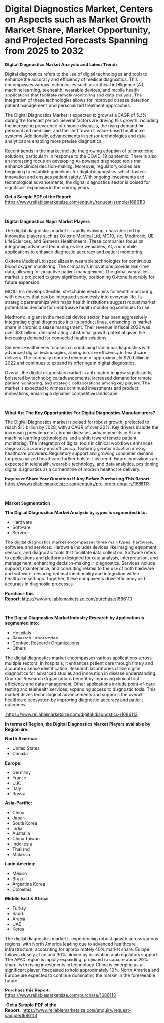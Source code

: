<p><h1>Digital Diagnostics Market, Centers on Aspects such as Market Growth Market Share, Market Opportunity, and Projected Forecasts Spanning from 2025 to 2032</h1></p><p><strong>Digital Diagnostics Market Analysis and Latest Trends</strong></p>
<p><p>Digital diagnostics refers to the use of digital technologies and tools to enhance the accuracy and efficiency of medical diagnostics. This encompasses various technologies such as artificial intelligence (AI), machine learning, telehealth, wearable devices, and mobile health applications that facilitate remote monitoring and data analysis. The integration of these technologies allows for improved disease detection, patient management, and personalized treatment approaches.</p><p>The Digital Diagnostics Market is expected to grow at a CAGR of 5.2% during the forecast period. Several factors are driving this growth, including the increasing prevalence of chronic diseases, the rising demand for personalized medicine, and the shift towards value-based healthcare systems. Additionally, advancements in sensor technologies and data analytics are enabling more precise diagnostics.</p><p>Recent trends in the market include the growing adoption of telemedicine solutions, particularly in response to the COVID-19 pandemic. There is also an increasing focus on developing AI-powered diagnostic tools that enhance clinical decision-making. Moreover, regulatory bodies are beginning to establish guidelines for digital diagnostics, which fosters innovation and ensures patient safety. With ongoing investments and technological advancements, the digital diagnostics sector is poised for significant expansion in the coming years.</p></p>
<p><strong>Get a Sample PDF of the Report:&nbsp;</strong> <a href="https://www.reliablemarketsize.com/enquiry/request-sample/1686113?utm_campaign=2528&utm_medium=2&utm_source=Github&utm_content=ia&utm_term=12042025&utm_id=digital-diagnostics">https://www.reliablemarketsize.com/enquiry/request-sample/1686113</a></p>
<p>&nbsp;</p>
<p><strong>Digital Diagnostics Major Market Players</strong></p>
<p><p>The digital diagnostics market is rapidly evolving, characterized by innovative players such as Oxitone Medical Ltd, MC10, Inc, Medtronic, UE LifeSciences, and Siemens Healthineers. These companies focus on integrating advanced technologies like wearables, AI, and mobile applications to enhance diagnostic accuracy and patient monitoring.</p><p>Oxitone Medical Ltd specializes in wearable technologies for continuous blood oxygen monitoring. The company’s innovations provide real-time data, allowing for proactive patient management. The global wearables market is projected to grow significantly, positioning Oxitone favorably for future expansion.</p><p>MC10, Inc develops flexible, stretchable electronics for health monitoring, with devices that can be integrated seamlessly into everyday life. Its strategic partnerships with major health institutions suggest robust market potential as demand for unobtrusive health monitoring continues to rise.</p><p>Medtronic, a giant in the medical device sector, has been aggressively integrating digital diagnostics into its product lines, enhancing its market share in chronic disease management. Their revenue in fiscal 2022 was over $30 billion, demonstrating substantial growth potential given the increasing demand for connected health solutions.</p><p>Siemens Healthineers focuses on combining traditional diagnostics with advanced digital technologies, aiming to drive efficiency in healthcare delivery. The company reported revenue of approximately $20 billion in 2022 and continues to expand its offerings in digital diagnostics.</p><p>Overall, the digital diagnostics market is anticipated to grow significantly, bolstered by technological advancements, increased demand for remote patient monitoring, and strategic collaborations among key players. The market is expected to witness continued investments and product innovations, ensuring a dynamic competitive landscape.</p></p>
<p>&nbsp;</p>
<p><strong>What Are The Key Opportunities For Digital Diagnostics Manufacturers?</strong></p>
<p><p>The Digital Diagnostics market is poised for robust growth, projected to reach $15 billion by 2028, with a CAGR of over 20%. Key drivers include the increasing prevalence of chronic diseases, advancements in AI and machine learning technologies, and a shift toward remote patient monitoring. The integration of digital tools in clinical workflows enhances diagnostic accuracy and efficiency, fostering greater adoption among healthcare providers. Regulatory support and growing consumer demand for personalized healthcare further bolster this trend. Future innovations are expected in telehealth, wearable technology, and data analytics, positioning digital diagnostics as a cornerstone of modern healthcare delivery.</p></p>
<p><strong>Inquire or Share Your Questions If Any Before Purchasing This Report:</strong> <a href="https://www.reliablemarketsize.com/enquiry/pre-order-enquiry/1686113?utm_campaign=2528&utm_medium=2&utm_source=Github&utm_content=ia&utm_term=12042025&utm_id=digital-diagnostics">https://www.reliablemarketsize.com/enquiry/pre-order-enquiry/1686113</a></p>
<p>&nbsp;</p>
<p><strong>Market Segmentation</strong></p>
<p><strong>The Digital Diagnostics Market Analysis by types is segmented into:</strong></p>
<p><ul><li>Hardware</li><li>Software</li><li>Service</li></ul></p>
<p><p>The digital diagnostics market encompasses three main types: hardware, software, and services. Hardware includes devices like imaging equipment, sensors, and diagnostic tools that facilitate data collection. Software refers to applications and platforms designed for data analysis, interpretation, and management, enhancing decision-making in diagnostics. Services include support, maintenance, and consulting related to the use of both hardware and software, ensuring optimal functionality and integration within healthcare settings. Together, these components drive efficiency and accuracy in diagnostic processes.</p></p>
<p><strong>Purchase this Report:&nbsp;</strong><a href="https://www.reliablemarketsize.com/purchase/1686113?utm_campaign=2528&utm_medium=2&utm_source=Github&utm_content=ia&utm_term=12042025&utm_id=digital-diagnostics">https://www.reliablemarketsize.com/purchase/1686113</a></p>
<p>&nbsp;</p>
<p><strong>The Digital Diagnostics Market Industry Research by Application is segmented into:</strong></p>
<p><ul><li>Hospitals</li><li>Research Laboratories</li><li>Contract Research Organizations</li><li>Others</li></ul></p>
<p><p>The digital diagnostics market encompasses various applications across multiple sectors. In hospitals, it enhances patient care through timely and accurate disease identification. Research laboratories utilize digital diagnostics for advanced studies and innovation in disease understanding. Contract Research Organizations benefit by improving clinical trial efficiency and data management. Other applications include point-of-care testing and telehealth services, expanding access to diagnostic tools. This market drives technological advancements and supports the overall healthcare ecosystem by improving diagnostic accuracy and patient outcomes.</p></p>
<p><a href="https://www.reliablemarketsize.com/digital-diagnostics-r1686113?utm_campaign=2528&utm_medium=2&utm_source=Github&utm_content=ia&utm_term=12042025&utm_id=digital-diagnostics">&nbsp;https://www.reliablemarketsize.com/digital-diagnostics-r1686113</a></p>
<p><strong>In terms of Region, the Digital Diagnostics Market Players available by Region are:</strong></p>
<p>
    <p> <strong> North America: </strong>
        <ul>
            <li>United States</li>
            <li>Canada</li>
        </ul>
        </p> 
    <p> <strong> Europe: </strong>
        <ul>
            <li>Germany</li>
            <li>France</li>
            <li>U.K.</li>
            <li>Italy</li>
            <li>Russia</li>
        </ul>
        </p> 
    <p> <strong> Asia-Pacific: </strong>
        <ul>
            <li>China</li>
            <li>Japan</li>
            <li>South Korea</li>
            <li>India</li>
            <li>Australia</li>
            <li>China Taiwan</li>
            <li>Indonesia</li>
            <li>Thailand</li>
            <li>Malaysia</li>
        </ul>
        </p> 
    <p> <strong> Latin America: </strong>
        <ul>
            <li>Mexico</li>
            <li>Brazil</li>
            <li>Argentina Korea</li>
            <li>Colombia</li>
        </ul>
        </p> 
    <p> <strong> Middle East & Africa: </strong>
        <ul>
            <li>Turkey</li>
            <li>Saudi</li>
            <li>Arabia</li>
            <li>UAE</li>
            <li>Korea</li>
        </ul>
    </p>
    </p>
<p><p>The digital diagnostics market is experiencing robust growth across various regions, with North America leading due to advanced healthcare infrastructure, accounting for approximately 40% market share. Europe follows closely at around 30%, driven by innovation and regulatory support. The APAC region is rapidly expanding, projected to capture about 20% share, with rising investments in technology. China is emerging as a significant player, forecasted to hold approximately 10%. North America and Europe are expected to continue dominating the market in the foreseeable future.</p></p>
<p><strong>Purchase this Report: </strong><a href="https://www.reliablemarketsize.com/purchase/1686113?utm_campaign=2528&utm_medium=2&utm_source=Github&utm_content=ia&utm_term=12042025&utm_id=digital-diagnostics">https://www.reliablemarketsize.com/purchase/1686113</a></p>
<p>&nbsp;<strong>Get a Sample PDF of the Report:&nbsp;&nbsp;</strong><a href="https://www.reliablemarketsize.com/enquiry/request-sample/1686113?utm_campaign=2528&utm_medium=2&utm_source=Github&utm_content=ia&utm_term=12042025&utm_id=digital-diagnostics">https://www.reliablemarketsize.com/enquiry/request-sample/1686113</a></p>
<p><strong></strong></p>
<p><p></p><p></p><p></p></p>